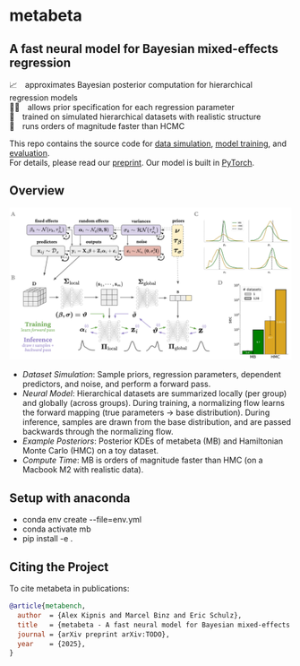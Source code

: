 # metabeta
## A fast neural model for Bayesian mixed-effects regression
📈 approximates Bayesian posterior computation for hierarchical regression models\
⛓️‍💥 allows prior specification for each regression parameter\
🧮 trained on simulated hierarchical datasets with realistic structure\
🚀 runs orders of magnitude faster than HCMC

This repo contains the source code for [data simulation](metabeta/data), [model training](metabeta/models), and [evaluation](metabeta/evaluation).\
For details, please read our [preprint](TODO). Our model is built in [PyTorch](https://pytorch.org/).

## Overview
<img src="https://github.com/adkipnis/metabeta/blob/main/figures/overview.png" width="750" />

- _Dataset Simulation_: Sample priors, regression parameters, dependent predictors, and noise, and perform a forward pass.
- _Neural Model_: Hierarchical datasets are summarized locally (per group) and globally (across groups). During training, a normalizing flow learns the forward mapping (true parameters -> base distribution).
During inference, samples are drawn from the base distribution, and are passed backwards through the normalizing flow.
- _Example Posteriors_: Posterior KDEs of metabeta (MB) and Hamiltonian Monte Carlo (HMC) on a toy dataset.
- _Compute Time_: MB is orders of magnitude faster than HMC (on a Macbook M2 with realistic data).

## Setup with anaconda
- conda env create --file=env.yml
- conda activate mb
- pip install -e .

## Citing the Project
To cite metabeta in publications:

```bibtex
@article{metabench,
  author  = {Alex Kipnis and Marcel Binz and Eric Schulz},
  title   = {metabeta - A fast neural model for Bayesian mixed-effects regression},
  journal = {arXiv preprint arXiv:TODO},
  year    = {2025},
}
```
